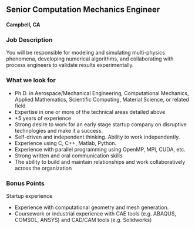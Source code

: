 ## Senior Computation Mechanics Engineer
#### Campbell, CA

### Job Description
You will be responsible for modeling and simulating multi-physics phenomena, developing numerical algorithms, and collaborating with process engineers to validate results experimentally.

### What we look for
+	Ph.D. in Aerospace/Mechanical Engineering, Computational Mechanics, Applied Mathematics, Scientific Computing, Material Science, or related field
+	Expertise in one or more of the technical areas detailed above
+	+5 years of experience
+	Strong desire to work for an early stage startup company on disruptive technologies and make it a success.
+	Self-driven and independent thinking. Ability to work independently.
+	Experience using C, C++, Matlab, Python.
+	Experience with parallel programming using OpenMP, MPI, CUDA, etc.
+	Strong written and oral communication skills
+	The ability to build and maintain relationships and work collaboratively across the organization

### Bonus Points
 Startup experience
+	Experience with computational geometry and mesh generation.
+	Coursework or industrial experience with CAE tools (e.g. ABAQUS, COMSOL, ANSYS) and CAD/CAM tools (e.g. Solidworks)
